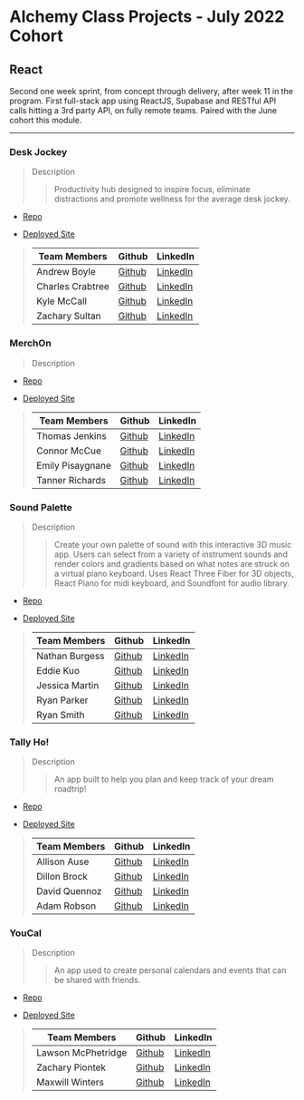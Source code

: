 # Alchemy Class Projects - July 2022 Cohort

## React

Second one week sprint, from concept through delivery, after week 11 in the program.  First full-stack app using ReactJS, Supabase and RESTful API calls hitting a 3rd party API, on fully remote teams. Paired with the June cohort this module.

---


### Desk Jockey

> Description
>
> > Productivity hub designed to inspire focus, eliminate distractions and promote wellness for the average desk jockey.

- [Repo](https://github.com/Zacharyjsultan/project-mind-body)

- [Deployed Site](https://desk-jockey.netlify.app/auth/sign-in)

> | Team Members    | Github                                      | LinkedIn                                                           |
> | --------------- | ------------------------------------------- | ------------------------------------------------------------------ |
> | Andrew Boyle    | [Github](https://github.com/andrewjamesboyle)   | [LinkedIn](https://www.linkedin.com/in/andrewjamesboyle/)    |
> | Charles Crabtree | [Github](https://github.com/charlescrabtree) | [LinkedIn](https://www.linkedin.com/in/charles-crabtree/) |
> | Kyle McCall | [Github](https://github.com/kyle-j-mccall) | [LinkedIn](https://www.linkedin.com/in/kyle-mccall/) |
> | Zachary Sultan       | [Github](https://github.com/Zacharyjsultan)     | [LinkedIn](https://www.linkedin.com/in/zachary-sultan/)      |



### MerchOn

> Description
>
> > 

- [Repo](https://github.com/TannerRichards990/MerchOn)

- [Deployed Site](https://merch0n.netlify.app/)

> | Team Members    | Github                                      | LinkedIn                                                           |
> | --------------- | ------------------------------------------- | ------------------------------------------------------------------ |
> | Thomas Jenkins    | [Github](https://github.com/Thomas-Jenkins)   | [LinkedIn](https://www.linkedin.com/in/thomas-p-jenkins/)    |
> | Connor McCue | [Github](https://github.com/csmccue) | [LinkedIn](https://www.linkedin.com/in/connor-mccue/) |
> | Emily Pisaygnane | [Github](https://github.com/emilypisaygnane) | [LinkedIn](https://www.linkedin.com/in/emily-pisaygnane/) |
> | Tanner Richards | [Github](https://github.com/TannerRichards990)     | [LinkedIn](https://www.linkedin.com/in/tannerrichards/)      |



### Sound Palette

> Description
>
> > Create your own palette of sound with this interactive 3D music app. Users can select from a variety of instrument sounds and render colors and gradients based on what notes are struck on a virtual piano keyboard. Uses React Three Fiber for 3D objects, React Piano for midi keyboard, and Soundfont for audio library. 

- [Repo](https://github.com/ryanjeffrey/sound-palette)

- [Deployed Site](https://sound-palette.netlify.app/)

> | Team Members    | Github                                      | LinkedIn                                                           |
> | --------------- | ------------------------------------------- | ------------------------------------------------------------------ |
> | Nathan Burgess | [Github](https://github.com/nathburg) | [LinkedIn](https://www.linkedin.com/in/nathburg/) |
> | Eddie Kuo | [Github](https://github.com/Eddie-Kuo) | [LinkedIn](https://www.linkedin.com/in/eddie-kuo17/) |
> | Jessica Martin | [Github](https://github.com/Jmart5564) | [LinkedIn](https://www.linkedin.com/in/jessica-martin5564/) |
> | Ryan Parker | [Github](https://github.com/ryan-j-parker) | [LinkedIn](https://www.linkedin.com/in/ryanparkerdev/) |
> | Ryan Smith | [Github](https://github.com/ryanjeffrey) | [LinkedIn](https://www.linkedin.com/in/ryan-jeffrey-smith/) |



### Tally Ho!

> Description
>
> > An app built to help you plan and keep track of your dream roadtrip!

- [Repo](https://github.com/road-trippin/tally-ho)

- [Deployed Site](https://tally-ho-road-trips.netlify.app/auth/sign-in)

> | Team Members    | Github                                      | LinkedIn                                                           |
> | --------------- | ------------------------------------------- | ------------------------------------------------------------------ |
> | Allison Ause       | [Github](https://github.com/Allison-Ause)     | [LinkedIn](http://www.linkedin.com/in/allisonause)      |
> | Dillon Brock       | [Github](https://github.com/dillon-brock)     | [LinkedIn](https://www.linkedin.com/in/dillon-brock/)      |
> | David Quennoz    | [Github](https://github.com/david-qz)   | [LinkedIn](https://www.linkedin.com/in/david-quennoz/)    |
> | Adam Robson | [Github](https://github.com/Adam-Robson) | [LinkedIn](https://www.linkedin.com/in/adamrrobson/) |



### YouCal

> Description
>
> > An app used to create personal calendars and events that can be shared with friends.

- [Repo](https://github.com/Aphenphos/calendar)

- [Deployed Site](https://spiffy-rabanadas-a14f8b.netlify.app/auth/sign-in)

> | Team Members    | Github                                      | LinkedIn                                                           |
> | --------------- | ------------------------------------------- | ------------------------------------------------------------------ |
> | Lawson McPhetridge | [Github](https://github.com/lawsonmcphetridge) | [LinkedIn](https://www.linkedin.com/in/lawson-mcphetridge/) |
> | Zachary Piontek | [Github](https://github.com/Zachary-Piontek) | [LinkedIn](https://www.linkedin.com/in/zacharypiontek/) |
> | Maxwill Winters    | [Github](https://github.com/Aphenphos)   | [LinkedIn](https://www.linkedin.com/in/maxwill-winters/)    |
